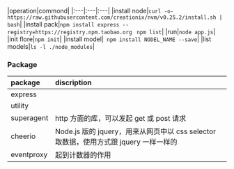 |operation|commond|
|:---|:---|:---|
|install node|`curl -o- https://raw.githubusercontent.com/creationix/nvm/v0.25.2/install.sh | bash`|
|install pack|`npm install express --registry=https://registry.npm.taobao.org` ` npm list`|
|run|`node app.js`|
|init flore|`npm init`|
|install model|` npm install NODEL_NAME --save`|
|list models|`ls -l ./node_modules`|


### Package
|package|discription|
|:---|:---|
|express||
|utility||
|superagent| http 方面的库，可以发起 get 或 post 请求|
|cheerio| Node.js 版的 jquery，用来从网页中以 css selector 取数据，使用方式跟 jquery 一样一样的|
|eventproxy|起到计数器的作用|

